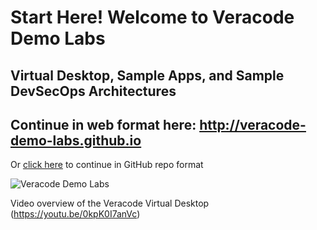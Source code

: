 # Start Here! Welcome to Veracode Demo Labs

## Virtual Desktop, Sample Apps, and Sample DevSecOps Architectures

## Continue in web format here: http://veracode-demo-labs.github.io 

Or [click here](/index.md) to continue in GitHub repo format

![Veracode Demo Labs](/images/veracode-demo-labs-banner.png)

Video overview of the Veracode Virtual Desktop
(https://youtu.be/0kpK0I7anVc)
